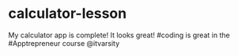 # calculator-lesson
My calculator app is complete!  It looks great! #coding is great in the #Apptrepreneur course @itvarsity

